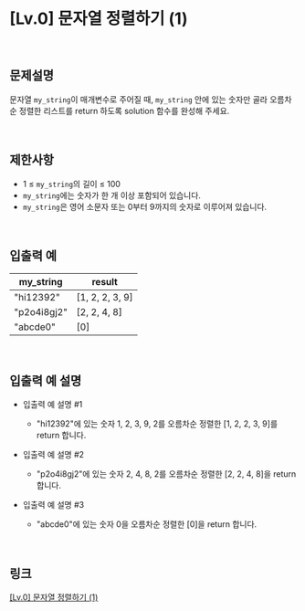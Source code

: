 # [Lv.0] 문자열 정렬하기 (1)

<br>

## 문제설명
문자열 `my_string`이 매개변수로 주어질 때, `my_string` 안에 있는 숫자만 골라 오름차순 정렬한 리스트를 return 하도록 solution 함수를 완성해 주세요.

<br>

## 제한사항
- 1 ≤ `my_string`의 길이 ≤ 100
- `my_string`에는 숫자가 한 개 이상 포함되어 있습니다.
- `my_string`은 영어 소문자 또는 0부터 9까지의 숫자로 이루어져 있습니다.

<br>

## 입출력 예
| my_string | result |
|---|---|
| "hi12392" | [1, 2, 2, 3, 9] |
| "p2o4i8gj2" | [2, 2, 4, 8] |
| "abcde0" | [0] |

<br>

## 입출력 예 설명
- 입출력 예 설명 #1
    - "hi12392"에 있는 숫자 1, 2, 3, 9, 2를 오름차순 정렬한 [1, 2, 2, 3, 9]를 return 합니다.

- 입출력 예 설명 #2
    - "p2o4i8gj2"에 있는 숫자 2, 4, 8, 2를 오름차순 정렬한 [2, 2, 4, 8]을 return 합니다.

- 입출력 예 설명 #3
    - "abcde0"에 있는 숫자 0을 오름차순 정렬한 [0]을 return 합니다.

<br>

## 링크
[[Lv.0] 문자열 정렬하기 (1)](https://school.programmers.co.kr/learn/courses/30/lessons/120850)
